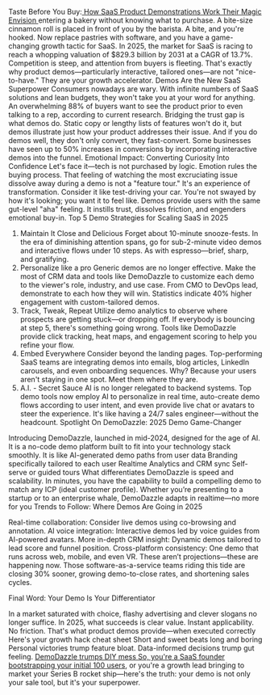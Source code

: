 
Taste Before You Buy:<a href="https://blog.demodazzle.com/article/saas-growth-hacks-leveraging-demos-for-scale-in-2025"> How SaaS Product Demonstrations Work Their Magic
Envision
</a> entering a bakery without knowing what to purchase. A bite-size cinnamon roll is placed in front of you by the barista. A bite, and you're hooked. Now replace pastries with software, and you have a game-changing growth tactic for SaaS.
In 2025, the market for SaaS is racing to reach a whopping valuation of $829.3 billion by 2031 at a CAGR of 13.7%. Competition is steep, and attention from buyers is fleeting. That's exactly why product demos—particularly interactive, tailored ones—are not "nice-to-have." They are your growth accelerator.
Demos Are the New SaaS Superpower
Consumers nowadays are wary. With infinite numbers of SaaS solutions and lean budgets, they won't take you at your word for anything. An overwhelming 88% of buyers want to see the product prior to even talking to a rep, according to current research.
Bridging the trust gap is what demos do. Static copy or lengthy lists of features won't do it, but demos illustrate just how your product addresses their issue. And if you do demos well, they don't only convert, they fast-convert. Some businesses have seen up to 50% increases in conversions by incorporating interactive demos into the funnel.
Emotional Impact: Converting Curiosity Into Confidence
Let's face it—tech is not purchased by logic. Emotion rules the buying process. That feeling of watching the most excruciating issue dissolve away during a demo is not a "feature tour." It's an experience of transformation.
Consider it like test-driving your car. You're not swayed by how it's looking; you want it to feel like. Demos provide users with the same gut-level "aha" feeling. It instills trust, dissolves friction, and engenders emotional buy-in.
Top 5 Demo Strategies for Scaling SaaS in 2025
1. Maintain It Close and Delicious
Forget about 10-minute snooze-fests. In the era of diminishing attention spans, go for sub-2-minute video demos and interactive flows under 10 steps. As with espresso—brief, sharp, and gratifying.
2. Personalize like a pro
Generic demos are no longer effective. Make the most of CRM data and tools like DemoDazzle to customize each demo to the viewer's role, industry, and use case. From CMO to DevOps lead, demonstrate to each how they will win. Statistics indicate 40% higher engagement with custom-tailored demos.
3. Track, Tweak, Repeat
Utilize demo analytics to observe where prospects are getting stuck—or dropping off. If everybody is bouncing at step 5, there's something going wrong. Tools like DemoDazzle provide click tracking, heat maps, and engagement scoring to help you refine your flow.
4. Embed Everywhere
Consider beyond the landing pages. Top-performing SaaS teams are integrating demos into emails, blog articles, LinkedIn carousels, and even onboarding sequences. Why? Because your users aren't staying in one spot. Meet them where they are.
5. A.I. - Secret Sauce
AI is no longer relegated to backend systems. Top demo tools now employ AI to personalize in real time, auto-create demo flows according to user intent, and even provide live chat or avatars to steer the experience. It's like having a 24/7 sales engineer—without the headcount.
Spotlight On DemoDazzle: 2025 Demo Game-Changer

Introducing DemoDazzle, launched in mid-2024, designed for the age of AI. It is a no-code demo platform built to fit into your technology stack smoothly. It is like
AI-generated demo paths from user data
Branding specifically tailored to each user
Realtime Analytics and CRM sync
Self-serve or guided tours
What differentiates DemoDazzle is speed and scalability. In minutes, you have the capability to build a compelling demo to match any ICP (ideal customer profile). Whether you’re presenting to a startup or to an enterprise whale, DemoDazzle adapts in realtime—no more for you
Trends to Follow: Where Demos Are Going in 2025

Real-time collaboration: Consider live demos using co-browsing and annotation.
AI voice integration: Interactive demos led by voice guides from AI-powered avatars.
More in-depth CRM insight: Dynamic demos tailored to lead score and funnel position.
Cross-platform consistency: One demo that runs across web, mobile, and even VR.
These aren’t projections—these are happening now. Those software-as-a-service teams riding this tide are closing 30% sooner, growing demo-to-close rates, and shortening sales cycles.

Final Word: Your Demo Is Your Differentiator

In a market saturated with choice, flashy advertising and clever slogans no longer suffice. In 2025, what succeeds is clear value. Instant applicability. No friction. That's what product demos provide—when executed correctly
Here's your growth hack cheat sheet
Short and sweet beats long and boring
Personal victories trump feature bloat.
Data-informed decisions trump gut feeling. <a href="https://blog.demodazzle.com/article/saas-growth-hacks-leveraging-demos-for-scale-in-2025">DemoDazzle trumps DIY mess So, you're a SaaS founder bootstrapping your initial 100 users</a>, or you're a growth lead bringing to market your Series B rocket ship—here's the truth: your demo is not only your sale tool, but it's your superpower.
